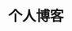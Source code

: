 # 个人博客
<template>
  <mescroll-uni
    @init="mescrollInit"
    @down="refreshChange"
    @up="loadChange"
    v-bind="$attrs"
  >
    <slot></slot>
  </mescroll-uni>
</template>

<script lang="ts">
import { Vue, Component, Prop } from "vue-property-decorator";

@Component
export default class Paging extends Vue {
  @Prop() value!: any[];

  page = 1;
  size = 10;
  mescroll: any = null;
  mescrollInit(mescroll) {
    this.mescroll = mescroll;
  }
  refreshChange() {
    this.mescroll.removeEmpty();
    this.mescroll.showDownScroll();
    this.page = 1;
    this.query();
  }
  complete(data) {
    const isEmpty = (list) => {
      if (!list || !list.length) {
        this.mescroll.endUpScroll(false);
        this.mescroll.endDownScroll();
        this.mescroll.showEmpty();
      } else {
        this.mescroll.endSuccess(20, Boolean(list.length));
      }
    };
    let result = [];
    if (this.page === 1) {
      result = data;
      isEmpty(result);
    } else {
      if (data.length) {
        result = [...this.value, ...data];
        isEmpty(result);
      } else {
        isEmpty(data);
      }
    }
    this.$emit("input", result);
  }
  loadChange() {
    this.page++;
    this.query();
  }
  query() {
    this.$emit("query", this.page, this.size);
  }
  reload() {
    this.$nextTick(() => {
      this.refreshChange();
    });
  }
  created() {
    this.reload();
  }
}
</script>
